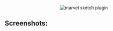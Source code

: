 <p align="center">
<img align="center" src="http://i.imgur.com/O7VuNhD.png" alt="marvel sketch plugin">
</p>

<h2>Screenshots:</h2>


